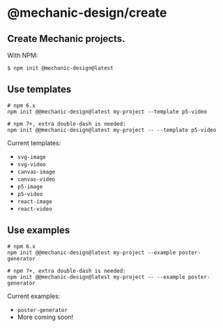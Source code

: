 # @mechanic-design/create

## Create Mechanic projects.

With NPM:

`$ npm init @mechanic-design@latest`

## Use templates

```
# npm 6.x
npm init @@mechanic-design@latest my-project --template p5-video
```

```
# npm 7+, extra double-dash is needed:
npm init @@mechanic-design@latest my-project -- --template p5-video
```

Current templates:

- `svg-image`
- `svg-video`
- `canvas-image`
- `canvas-video`
- `p5-image`
- `p5-video`
- `react-image`
- `react-video`

## Use examples

```
# npm 6.x
npm init @@mechanic-design@latest my-project --example poster-generator
```

```
# npm 7+, extra double-dash is needed:
npm init @@mechanic-design@latest my-project -- --example poster-generator
```

Current examples:

- `poster-generator`
- More coming soon!
